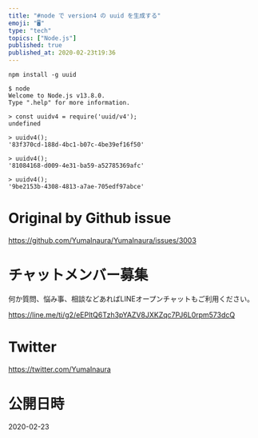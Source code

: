 ```yaml
---
title: "#node で version4 の uuid を生成する"
emoji: "🖥"
type: "tech"
topics: ["Node.js"]
published: true
published_at: 2020-02-23t19:36
---
```


```
npm install -g uuid
```

```
$ node
Welcome to Node.js v13.8.0.
Type ".help" for more information.

> const uuidv4 = require('uuid/v4');
undefined

> uuidv4();
'83f370cd-188d-4bc1-b07c-4be39ef16f50'

> uuidv4();
'81084168-d009-4e31-ba59-a52785369afc'

> uuidv4();
'9be2153b-4308-4813-a7ae-705edf97abce'
```

# Original by Github issue

https://github.com/YumaInaura/YumaInaura/issues/3003








<!-- Update From Qiita API -->

# チャットメンバー募集


何か質問、悩み事、相談などあればLINEオープンチャットもご利用ください。

https://line.me/ti/g2/eEPltQ6Tzh3pYAZV8JXKZqc7PJ6L0rpm573dcQ





# Twitter


https://twitter.com/YumaInaura


<!-- Update From Qiita API -->



# 公開日時

2020-02-23
